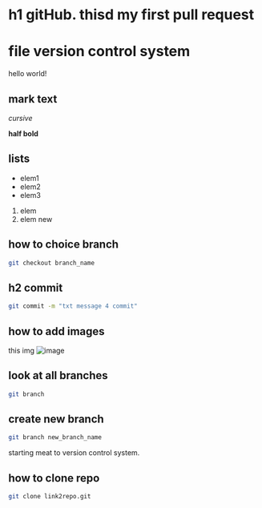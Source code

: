 # h1 gitHub. thisd my first pull request

# file version control system
hello world!


## mark text
*cursive*

**half bold**

## lists

* elem1
* elem2
* elem3


1. elem
2. elem new

## how to choice branch

```sh
git checkout branch_name
```

## h2 commit

```sh
git commit -m "txt message 4 commit"
```

## how to add images
this img
![image](side_files/OUQLRYMXG.avif)

## look at all branches

```sh
git branch
```

## create new branch

```sh
git branch new_branch_name
```

starting meat to  version control system.

## how to clone repo

```sh
git clone link2repo.git
```
